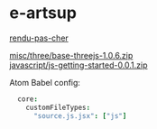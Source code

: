 # e-artsup

[rendu-pas-cher](./motion/c4d/rendering/rendu-pas-cher/)

[misc/three/base-threejs-1.0.6.zip](https://github.com/jniac/e-artsup/raw/master/misc/three/base-threejs-1.0.6.zip)  
[javascript/js-getting-started-0.0.1.zip](https://github.com/jniac/e-artsup/raw/master/javascript/js-getting-started-0.0.1.zip)

Atom Babel config:
```cson
  core:
    customFileTypes:
      "source.js.jsx": ["js"]
```
